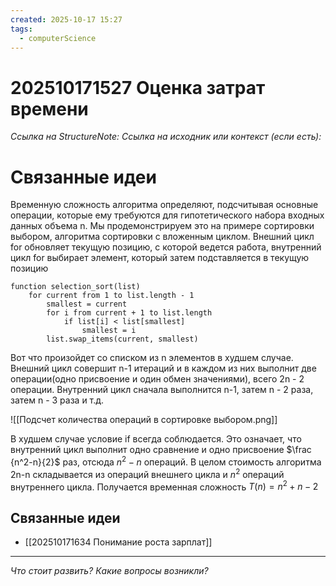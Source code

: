 ```yaml
---
created: 2025-10-17 15:27
tags:
  - computerScience
---
```

# 202510171527 Оценка затрат времени

*Ссылка на StructureNote:*
*Ссылка на исходник или контекст (если есть):* 

# Связанные идеи

Временную сложность алгоритма определяют, подсчитывая основные операции, которые ему требуются для гипотетического набора входных данных объема n. Мы продемонстрируем это на примере сортировки выбором, алгоритма сортировки с вложенным циклом. Внешний цикл for обновляет текущую позицию, с которой ведется работа, внутренний цикл for выбирает элемент, который затем подставляется в текущую позицию

```pseudocode
function selection_sort(list)
    for current from 1 to list.length - 1
        smallest = current
        for i from current + 1 to list.length
            if list[i] < list[smallest]
                smallest = i
        list.swap_items(current, smallest)
```

 Вот что произойдет со списком из n элементов в худшем случае. Внешний цикл совершит n-1 итераций и в каждом из них выполнит две операции(одно присвоение и один обмен значениями), всего 2n - 2 операции. Внутренний цикл сначала выполнится n-1, затем n - 2 раза, затем n - 3 раза и т.д.

 ![[Подсчет количества операций в сортировке выбором.png]]

В худшем случае условие if всегда соблюдается. Это означает, что внутренний цикл выполнит одно сравнение и одно присвоение $\frac {n^2-n}{2}$  раз, отсюда $n^2 - n$ операций. В целом стоимость алгоритма 2n-n складывается из операций внешнего цикла и $n^2$ операций внутреннего цикла. Получается временная сложность $T(n)= n^2 + n - 2$ 

## Связанные идеи

- [[202510171634 Понимание роста зарплат]] 
---

*Что стоит развить? Какие вопросы возникли?*
